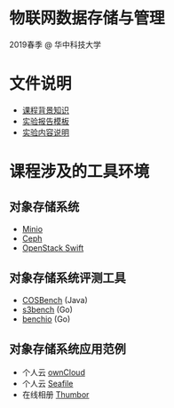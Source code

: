 # 物联网数据存储与管理

2019春季 @ 华中科技大学

# 文件说明

- [课程背景知识](iot-storage-experiment.pptx)
- [实验报告模板](report-template.doc)
- [实验内容说明](https://github.com/cs-course/obs-tutorial)

# 课程涉及的工具环境

## 对象存储系统

* [Minio](https://minio.io/)
* [Ceph](https://ceph.com/)
* [OpenStack Swift](http://www.openstack.org/software/releases/ocata/components/swift)

## 对象存储系统评测工具

* [COSBench](https://github.com/intel-cloud/cosbench) (Java)
* [s3bench](https://github.com/igneous-systems/s3bench) (Go)
* [benchio](https://github.com/giacomoguiulfo/benchio) (Go)

## 对象存储系统应用范例

* 个人云 [ownCloud](https://owncloud.org/)
* 个人云 [Seafile](https://www.seafile.com/home/)
* 在线相册 [Thumbor](http://thumbor.org/)

